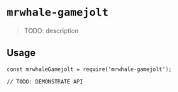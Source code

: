 # `mrwhale-gamejolt`

> TODO: description

## Usage

```
const mrwhaleGamejolt = require('mrwhale-gamejolt');

// TODO: DEMONSTRATE API
```
